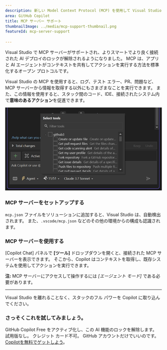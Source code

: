 ```yaml
---
description: 新しい Model Context Protocol (MCP) を使用して Visual Studio を AI エージェントに接続する - これは、コンテキストの共有、データへのアクセス、インテリジェントな機能の促進のために標準化された方法です。
area: GitHub Copilot
title: MCP サーバー サポート
thumbnailImage: ../media/mcp-support-thumbnail.png
featureId: mcp-server-support

---
```



Visual Studio で MCP サーバーがサポートされ、よりスマートでより良く接続された AI デプロイのロックが解除されるようになりました。 MCP は、アプリと AI エージェントがコンテキストを共有してアクションを実行する方法を標準化するオープン プロトコルです。 

Visual Studio の MCP を使用すると、ログ、テスト エラー、PR、問題など、MCP サーバーから情報を取得する以外にもさまざまなことを実行できます。 また、この情報を使用すると、スタック間のコード、IDE、接続されたシステム内で**意味のあるアクション**を促進できます。

![MCP](../media/mcp-support.png)

### MCP サーバーをセットアップする

`mcp.json` ファイルをソリューションに追加すると、Visual Studio は、自動検出されます。 また、`.vscode/mcp.json` などのその他の環境からの構成も認識されます。

### MCP サーバーを使用する

[Copilot Chat] パネルで **[ツール]** ドロップダウンを開くと、接続された MCP サーバーを表示できます。 そこから、Copilot はコンテキストを取得し、既存システムを使用してアクションを実行できます。

**注:** MCP サーバーにアクセスして操作するには *[エージェント モード]* である必要があります。

---

Visual Studio を離れることなく、スタックのフル パワーを Copilot に取り込んでください。

### さっそくこれを試してみましょう。
GitHub Copilot Free をアクティブ化し、この AI 機能のロックを解除します。
試用版なし。 クレジット カード不可。 GitHub アカウントだけでいいのです。 [Copilotを無料でゲットしよう](https://github.com/settings/copilot)。

